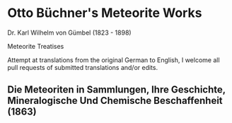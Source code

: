 # Otto Büchner's Meteorite Works
Dr. Karl Wilhelm von Gümbel (1823 - 1898)

Meteorite Treatises

Attempt at translations from the original German to English, I welcome all pull requests of submitted translations and/or edits.

## Die Meteoriten in Sammlungen, Ihre Geschichte, Mineralogische Und Chemische Beschaffenheit (1863)

